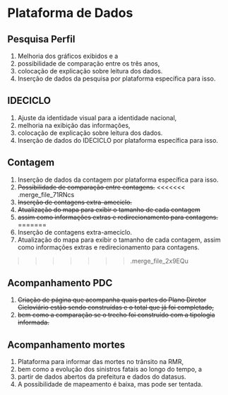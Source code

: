 # Plataforma de Dados

## Pesquisa Perfil
1. Melhoria dos gráficos exibidos e a 
2. possibilidade de comparação entre os três anos, 
3. colocação de explicação sobre leitura dos dados. 
4. Inserção de dados da pesquisa por plataforma específica para isso.
    
## IDECICLO
1. Ajuste da identidade visual para a identidade nacional, 
2. melhoria na exibição das informações, 
3. colocação de explicação sobre leitura dos dados. 
4. Inserção de dados do IDECICLO por plataforma específica para isso.

## Contagem
1. Inserção de dados da contagem por plataforma específica para isso.
2. ~~Possibilidade de comparação entre contagens.~~
<<<<<<< .merge_file_71RNcs
3. ~~Inserção de contagens extra-ameciclo.~~ 
4. ~~Atualização do mapa para exibir o tamanho de cada contagem~~
5. ~~assim como informações extras e redirecionamento para contagens.~~
=======
3. Inserção de contagens extra-ameciclo. 
4. Atualização do mapa para exibir o tamanho de cada contagem, assim como informações extras e redirecionamento para contagens.
>>>>>>> .merge_file_2x9EQu

## Acompanhamento PDC
1. ~~Criação de página que acompanha quais partes do Plano Diretor Cicloviário estão sendo construídas e o total que já foi completado,~~
2. ~~bem como a comparação se o trecho foi construído com a tipologia informada.~~

## Acompanhamento mortes
1. Plataforma para informar das mortes no trânsito na RMR, 
2. bem como a evolução dos sinistros fatais ao longo do tempo, a
3. partir de dados abertos da prefeitura e dados do datasus. 
4. A possibilidade de mapeamento é baixa, mas pode ser tentada.    
